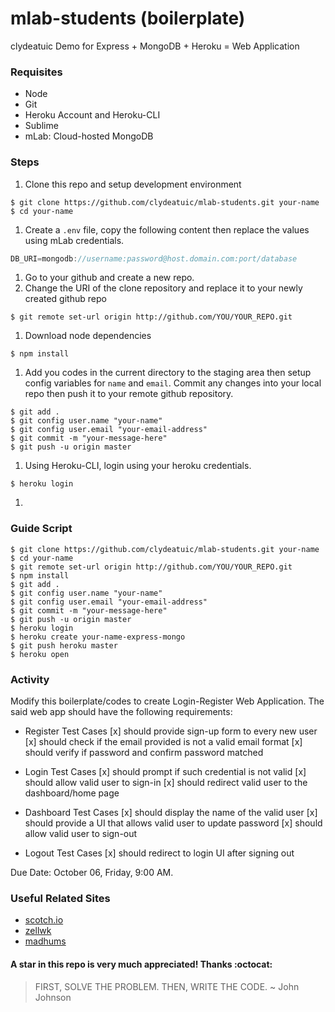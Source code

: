 # mlab-students (boilerplate)
clydeatuic Demo for Express + MongoDB + Heroku = Web Application

### Requisites
* Node
* Git
* Heroku Account and Heroku-CLI
* Sublime
* mLab: Cloud-hosted MongoDB

### Steps
1. Clone this repo and setup development environment
```console
$ git clone https://github.com/clydeatuic/mlab-students.git your-name
$ cd your-name
```
1. Create a ```.env``` file, copy the following content then replace the values using mLab credentials.
```javascript
DB_URI=mongodb://username:password@host.domain.com:port/database
```
1. Go to your github and create a new repo.
1. Change the URI of the clone repository and replace it to your newly created github repo
```console
$ git remote set-url origin http://github.com/YOU/YOUR_REPO.git
```
1. Download node dependencies
```console
$ npm install
```
1. Add you codes in the current directory to the staging area then setup config variables for ```name``` and ```email```. Commit any changes into your local repo then push it to your remote github repository.
```console
$ git add .
$ git config user.name "your-name"
$ git config user.email "your-email-address"
$ git commit -m "your-message-here"
$ git push -u origin master
```
1. Using Heroku-CLI, login using your heroku credentials.
```console
$ heroku login
```
1. 

### Guide Script
```console
$ git clone https://github.com/clydeatuic/mlab-students.git your-name
$ cd your-name
$ git remote set-url origin http://github.com/YOU/YOUR_REPO.git
$ npm install
$ git add .
$ git config user.name "your-name"
$ git config user.email "your-email-address"
$ git commit -m "your-message-here"
$ git push -u origin master
$ heroku login
$ heroku create your-name-express-mongo
$ git push heroku master
$ heroku open
```

### Activity
Modify this boilerplate/codes to create Login-Register Web Application. The said web app should have the following requirements:

* Register Test Cases
[x] should provide sign-up form to every new user
[x] should check if the email provided is not a valid email format
[x] should verify if password and confirm password matched

* Login Test Cases
[x] should prompt if such credential is not valid
[x] should allow valid user to sign-in
[x] should redirect valid user to the dashboard/home page

* Dashboard Test Cases
[x] should display the name of the valid user
[x] should provide a UI that allows valid user to update password
[x] should allow valid user to sign-out

* Logout Test Cases
[x] should redirect to login UI after signing out

Due Date: October 06, Friday, 9:00 AM.

### Useful Related Sites
* [scotch.io](https://scotch.io/tutorials/build-a-restful-api-using-node-and-express-4)
* [zellwk](https://zellwk.com/blog/crud-express-mongodb/)
* [madhums](https://github.com/madhums/node-express-mongoose/blob/master/package.json)

#### A star in this repo is very much appreciated! Thanks :octocat:

>FIRST, SOLVE THE PROBLEM.
THEN, WRITE THE CODE.
~ John Johnson